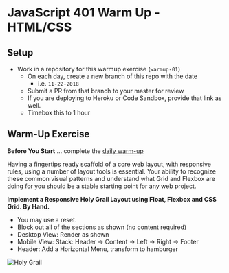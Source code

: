 # JavaScript 401 Warm Up - HTML/CSS

## Setup
* Work in a repository for this warmup exercise (`warmup-01`)
  * On each day, create a new branch of this repo with the date
    * i.e. `11-22-2018`
  * Submit a PR from that branch to your master for review
  * If you are deploying to Heroku or Code Sandbox, provide that link as well.
  * Timebox this to 1 hour

## Warm-Up Exercise

**Before You Start** ... complete the [daily warm-up](../warmup-daily)

Having a fingertips ready scaffold of a core web layout, with responsive rules, using a number of layout tools is essential. Your ability to recognize these common visual patterns and understand what Grid and Flexbox are doing for you should be a stable starting point for any web project.

**Implement a Responsive Holy Grail Layout using Float, Flexbox and CSS Grid. By Hand.**

* You may use a reset.
* Block out all of the sections as shown (no content required)
* Desktop View: Render as shown
* Mobile View: Stack: Header -> Content -> Left -> Right -> Footer
* Header: Add a Horizontal Menu, transform to hamburger

![Holy Grail](assets/holy-grail-layout.png)
